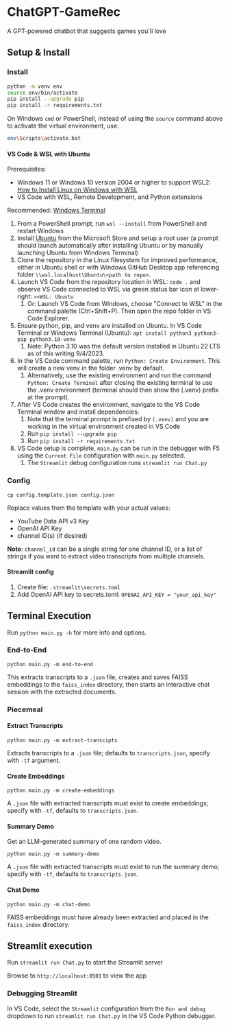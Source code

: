 # ChatGPT-GameRec
A GPT-powered chatbot that suggests games you'll love

## Setup & Install

### Install

```bash
python -m venv env
source env/bin/activate
pip install --upgrade pip
pip install -r requirements.txt
```

On Windows `cmd` or PowerShell, instead of using the `source` command above to activate the virtual environment, use:

```bash
env\Scripts\activate.bat
```

#### VS Code & WSL with Ubuntu
Prerequisites: 
- Windows 11 or Windows 10 version 2004 or higher to support WSL2: [How to Install Linux on Windows with WSL](https://learn.microsoft.com/en-us/windows/wsl/install)
- VS Code with WSL, Remote Development, and Python extensions

Recommended: [Windows Terminal](https://learn.microsoft.com/en-us/windows/terminal/install)
1. From a PowerShell prompt, run `wsl --install` from PowerShell and restart Windows
2. Install [Ubuntu](https://www.microsoft.com/store/productid/9PDXGNCFSCZV?ocid=pdpshare) from the Microsoft Store and setup a root user (a prompt should launch automatically after installing Ubuntu or by manually launching Ubuntu from Windows Terminal)
3. Clone the repository in the Linux filesystem for improved performance, either in Ubuntu shell or with Windows GitHub Desktop app referencing folder `\\wsl.localhost\Ubuntu\<path to repo>`.
4. Launch VS Code from the repository location in WSL: `code .` and observe VS Code connected to WSL via green status bar icon at lower-right: `><WSL: Ubuntu`
    1. Or: Launch VS Code from Windows, choose "Connect to WSL" in the command palette (Ctrl+Shift+P). Then open the repo folder in VS Code Explorer.
6. Ensure python, pip, and venv are installed on Ubuntu. In VS Code Terminal or Windows Terminal (Ubuntu): `apt install python3 python3-pip python3.10-venv`
    1. Note: Python 3.10 was the default version installed in Ubuntu 22 LTS as of this writing 9/4/2023.
7. In the VS Code command palette, run `Python: Create Environment`. This will create a new venv in the folder .venv by default.
    1. Alternatively, use the existing environment and run the command `Python: Create Terminal` after closing the existing terminal to use the .venv environment (terminal should then show the (.venv) prefix at the prompt).
8. After VS Code creates the environment, navigate to the VS Code Terminal window and install dependencies:
    1. Note that the terminal prompt is prefixed by `(.venv)` and you are working in the virtual environment created in VS Code
    2. Run `pip install --upgrade pip`
    3. Run `pip install -r requirements.txt`
9. VS Code setup is complete, `main.py` can be run in the debugger with F5 using the `Current File` configuration with `main.py` selected.
    1. The `Streamlit` debug configuration runs `streamlit run Chat.py`

### Config

`cp config.template.json config.json`

Replace values from the template with your actual values:

- YouTube Data API v3 Key
- OpenAI API Key
- channel ID(s) (if desired)

**Note**: `channel_id` can be a single string for one channel ID, or a list
of strings if you want to extract video transcripts from multiple channels.

#### Streamlit config

1. Create file: `.streamlit\secrets.toml`
2. Add OpenAI API key to secrets.toml: `OPENAI_API_KEY = "your_api_key"`

## Terminal Execution

Run `python main.py -h` for more info and options.

### End-to-End

`python main.py -m end-to-end`

This extracts transcripts to a `.json` file, creates and saves FAISS
embeddings to the `faiss_index` directory, then starts an interactive
chat session with the extracted documents.

### Piecemeal

#### Extract Transcripts

`python main.py -m extract-transcipts`

Extracts transcripts to a `.json` file; defaults to `transcripts.json`, specify
with `-tf` argument.

#### Create Embeddings

`python main.py -m create-embeddings`

A `.json` file with extracted transcripts must exist to create embeddings;
specify with `-tf`, defaults to `transcripts.json`.

#### Summary Demo

Get an LLM-generated summary of one random video.

`python main.py -m summary-demo`

A `.json` file with extracted transcripts must exist to run the summary demo;
specify with `-tf`, defaults to `transcripts.json`.

#### Chat Demo

`python main.py -m chat-demo`

FAISS embeddings must have already been extracted and placed in the
`faiss_index` directory.

## Streamlit execution

Run `streamlit run Chat.py` to start the Streamlit server

Browse to `http://localhost:8501` to view the app

### Debugging Streamlit

In VS Code, select the `Streamlit` configuration from the `Run and debug` dropdown to run `streamlit run Chat.py` in the VS Code Python debugger.